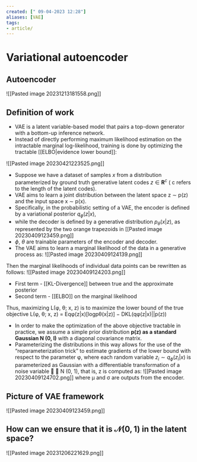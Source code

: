 ```yaml
---
created: [" 09-04-2023 12:28"]
aliases: [VAE]
tags:
- article/
---
```


# Variational autoencoder

## Autoencoder
![[Pasted image 20231213181558.png]]


## Definition of work
- VAE is a latent variable-based model that pairs a top-down generator with a bottom-up inference network. 
- Instead of directly performing maximum likelihood estimation on the intractable marginal log-likelihood, training is done by optimizing the tractable [[ELBO|evidence lower bound]]:

![[Pasted image 20230421223525.png]]

- Suppose we have a dataset of samples $x$ from a distribution parameterized by ground truth generative latent codes $z \in \mathbf{R}^c$ ( c refers to the length of the latent codes). 
- VAE aims to learn a joint distribution between the latent space z ∼ p(z) and the input space x ∼ p(x). 
- Specifically, in the probabilistic setting of a VAE, the encoder is defined by a variational posterior $q_{\phi}(z|x)$, 
- while the decoder is defined by a generative distribution $p_{\theta}(x|z)$, as represented by the two orange trapezoids in [[Pasted image 20230409123459.png]]
- $\phi$, $\theta$ are trainable parameters of the encoder and decoder. 
- The VAE aims to learn a marginal likelihood of the data in a generative process as: 
	![[Pasted image 20230409124139.png]]
	
Then the marginal likelihoods of individual data points can be rewritten as follows:
![[Pasted image 20230409124203.png]]

* First term - [[KL-Divergence]] between true and the approximate posterior
* Second term - [[ELBO]] on the marginal likelihood

Thus, maximizing L(φ, θ; x, z) is to maximize the lower bound of the true objective L(φ, θ; x, z) = Eqφ(z|x)[logpθ(x|z)] − DKL(qφ(z|x)||p(z))

- In order to make the optimization of the above objective tractable in practice, we assume a simple prior distribution **p(z) as a standard Gaussian N (0, I)** with a diagonal covariance matrix. 
- Parameterizing the distributions in this way allows for the use of the “reparameterization trick” to estimate gradients of the lower bound with respect to the parameter φ, where each random variable $z_i \sim q_{\phi}(z_i|x)$ is parameterized as Gaussian with a differentiable transformation of a noise variable  ∼ N (0, 1), that is, z is computed as:
		![[Pasted image 20230409124702.png]]
where μ and σ are outputs from the encoder.

## Picture of VAE framework
![[Pasted image 20230409123459.png]]


## How can we ensure that it is $\mathcal{N}(0, 1)$ in the latent space?
![[Pasted image 20231206221629.png]]
